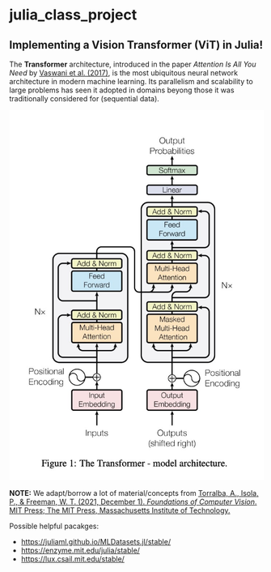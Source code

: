 # julia_class_project
## Implementing a Vision Transformer (ViT) in Julia!

The **Transformer** architecture, introduced in the paper _Attention Is All You Need_ by [Vaswani et al. (2017)](https://arxiv.org/abs/1706.03762), is the most ubiquitous neural network architecture in modern machine learning. Its parallelism and scalability to large problems has seen it adopted in domains beyong those it was traditionally considered for (sequential data). 

![ViT Model](https://github.com/qsimeon/julia_class_project/blob/main/figures/transformer_architecture.jpg?raw=true)

**NOTE:** We adapt/borrow a lot of material/concepts from
[Torralba, A., Isola, P., & Freeman, W. T. (2021, December 1). _Foundations of Computer Vision_. MIT Press; The MIT Press, Massachusetts Institute of Technology.](https://mitpress.mit.edu/9780262048972/foundations-of-computer-vision/)

Possible helpful pacakges:
- https://juliaml.github.io/MLDatasets.jl/stable/
- https://enzyme.mit.edu/julia/stable/
- https://lux.csail.mit.edu/stable/

